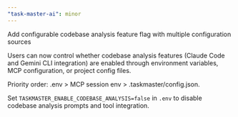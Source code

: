 ```yaml
---
"task-master-ai": minor
---
```


Add configurable codebase analysis feature flag with multiple configuration sources

Users can now control whether codebase analysis features (Claude Code and Gemini CLI integration) are enabled through environment variables, MCP configuration, or project config files.

Priority order: .env > MCP session env > .taskmaster/config.json.

Set `TASKMASTER_ENABLE_CODEBASE_ANALYSIS=false` in `.env` to disable codebase analysis prompts and tool integration.
